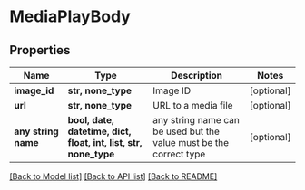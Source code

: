 # MediaPlayBody



## Properties
Name | Type | Description | Notes
------------ | ------------- | ------------- | -------------
**image_id** | **str, none_type** | Image ID | [optional] 
**url** | **str, none_type** | URL to a media file | [optional] 
**any string name** | **bool, date, datetime, dict, float, int, list, str, none_type** | any string name can be used but the value must be the correct type | [optional]

[[Back to Model list]](../README.md#documentation-for-models) [[Back to API list]](../README.md#documentation-for-api-endpoints) [[Back to README]](../README.md)


